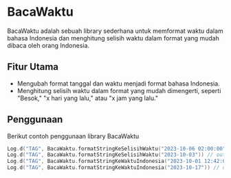 # BacaWaktu

BacaWaktu adalah sebuah library sederhana untuk memformat waktu dalam bahasa Indonesia dan menghitung selisih waktu dalam format yang mudah dibaca oleh orang Indonesia.

## Fitur Utama

- Mengubah format tanggal dan waktu menjadi format bahasa Indonesia.
- Menghitung selisih waktu dalam format yang mudah dimengerti, seperti "Besok," "x hari yang lalu," atau "x jam yang lalu."

## Penggunaan

Berikut contoh penggunaan library BacaWaktu

```kotlin
Log.d("TAG", BacaWaktu.formatStringKeSelisihWaktu("2023-10-06 02:00:00")) // output : 10 jam lagi
Log.d("TAG", BacaWaktu.formatStringKeSelisihWaktu("2023-10-03")) // output :2 hari yang lalu
Log.d("TAG", BacaWaktu.formatStringKeWaktuIndonesia("2023-10-01 12:42:00")) // output : Minggu, 1 Oktober 2023 - 12:42 WIB
Log.d("TAG", BacaWaktu.formatStringKeWaktuIndonesia("2023-10-17")) // output : Selasa, 17 Oktober 2023

```
